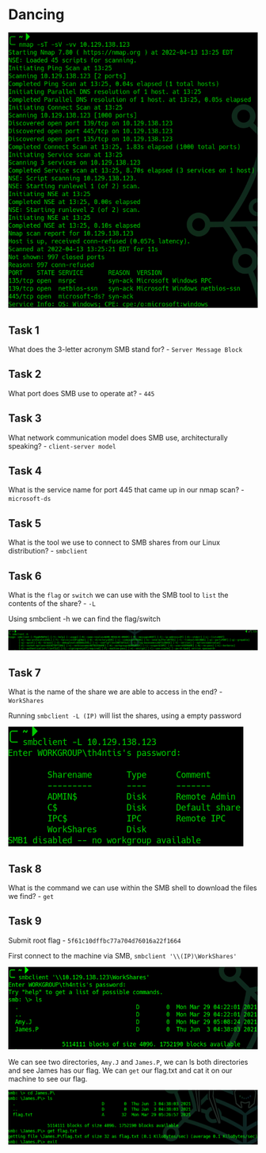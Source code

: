 # Dancing

![](<../../../.gitbook/assets/image (389).png>)

## Task 1

What does the 3-letter acronym SMB stand for? - `Server Message Block`

## Task 2

What port does SMB use to operate at? - `445`

## Task 3

What network communication model does SMB use, architecturally speaking? - `client-server model`

## Task 4

What is the service name for port 445 that came up in our nmap scan? - `microsoft-ds`

## Task 5

What is the tool we use to connect to SMB shares from our Linux distribution? - `smbclient`

## Task 6

What is the `flag` or `switch` we can use with the SMB tool to `list` the contents of the share? - `-L`

Using smbclient -h we can find the flag/switch

![](<../../../.gitbook/assets/image (179).png>)

## Task 7

What is the name of the share we are able to access in the end? - `WorkShares`

Running `smbclient -L (IP)` will list the shares, using a empty password

![](<../../../.gitbook/assets/image (292).png>)

## Task 8

What is the command we can use within the SMB shell to download the files we find? - `get`

## Task 9

Submit root flag - `5f61c10dffbc77a704d76016a22f1664`

First connect to the machine via SMB, `smbclient '\\(IP)\WorkShares'`

![](<../../../.gitbook/assets/image (22) (1).png>)

We can see two directories, `Amy.J` and `James.P`, we can ls both directories and see James has our flag. We can `get` our flag.txt and cat it on our machine to see our flag.

![](<../../../.gitbook/assets/image (246).png>)
